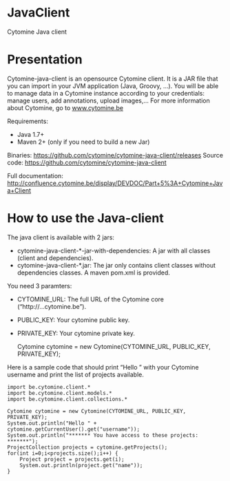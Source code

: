 # JavaClient
Cytomine Java client

# Presentation
Cytomine-java-client is an opensource Cytomine client. 
It is a JAR file that you can import in your JVM application (Java, Groovy, …).
You will be able to manage data in a Cytomine instance according to your credentials: manage users, add annotations, upload images,...
For more information about Cytomine, go to www.cytomine.be

Requirements:
* Java 1.7+
* Maven 2+ (only if you need to build a new Jar)

Binaries: https://github.com/cytomine/cytomine-java-client/releases
Source code: https://github.com/cytomine/cytomine-java-client

Full documentation: http://confluence.cytomine.be/display/DEVDOC/Part+5%3A+Cytomine+Java+Client

# How to use the Java-client
The java client is available with 2 jars:
* cytomine-java-client-*-jar-with-dependencies: A jar with all classes (client and dependencies).
* cytomine-java-client-*.jar: The jar only contains client classes without dependencies classes. A maven pom.xml is provided.

You need 3 paramters:
* CYTOMINE_URL: The full URL of the Cytomine core (“http://...cytomine.be”).
* PUBLIC_KEY: Your cytomine public key.
* PRIVATE_KEY: Your cytomine private key.

    Cytomine cytomine = new Cytomine(CYTOMINE_URL, PUBLIC_KEY, PRIVATE_KEY);

Here is a sample code that should print “Hello ” with your Cytomine username and print the list of projects available.

    import be.cytomine.client.*
    import be.cytomine.client.models.*
    import be.cytomine.client.collections.*
  
    Cytomine cytomine = new Cytomine(CYTOMINE_URL, PUBLIC_KEY, PRIVATE_KEY);
    System.out.println("Hello " + cytomine.getCurrentUser().get("username"));
    System.out.println("******* You have access to these projects: *******");
    ProjectCollection projects = cytomine.getProjects();
    for(int i=0;i<projects.size();i++) {
        Project project = projects.get(i);
        System.out.println(project.get("name"));
    }
